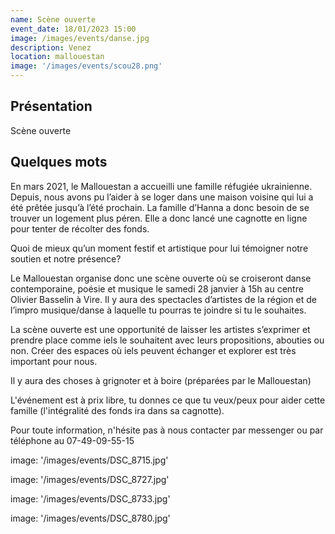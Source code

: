 ```yaml
---
name: Scène ouverte
event_date: 18/01/2023 15:00
image: /images/events/danse.jpg
description: Venez
location: mallouestan
image: '/images/events/scou28.png' 
---
```


## Présentation

Scène ouverte

## Quelques mots

En mars 2021, le Mallouestan a accueilli une famille réfugiée ukrainienne. Depuis, nous avons pu l’aider à se loger dans une maison voisine qui lui a été prêtée jusqu’à l’été prochain. La famille d’Hanna a donc besoin de se trouver un logement plus péren. Elle a donc lancé une cagnotte en ligne pour tenter de récolter des fonds. 

Quoi de mieux qu’un moment festif et artistique pour lui témoigner notre soutien et notre présence? 

Le Mallouestan organise donc une scène ouverte où se croiseront danse contemporaine, poésie et musique le samedi 28 janvier à 15h au centre Olivier Basselin à Vire. Il y aura des spectacles d’artistes de la région et de l’impro musique/danse à laquelle tu pourras te joindre si tu le souhaites.

La scène ouverte est une opportunité de laisser les artistes s’exprimer et prendre place comme iels le souhaitent avec leurs propositions, abouties ou non.  Créer des espaces où iels peuvent échanger et explorer est très important pour nous.



Il y aura des choses à grignoter et à boire (préparées par le Mallouestan)

L'événement est à prix libre, tu donnes ce que tu veux/peux pour aider cette famille (l'intégralité des fonds ira dans sa cagnotte). 

Pour toute information, n'hésite pas à nous contacter par messenger ou par téléphone au 07-49-09-55-15


image: '/images/events/DSC_8715.jpg'

image: '/images/events/DSC_8727.jpg'

image: '/images/events/DSC_8733.jpg'

image: '/images/events/DSC_8780.jpg'





